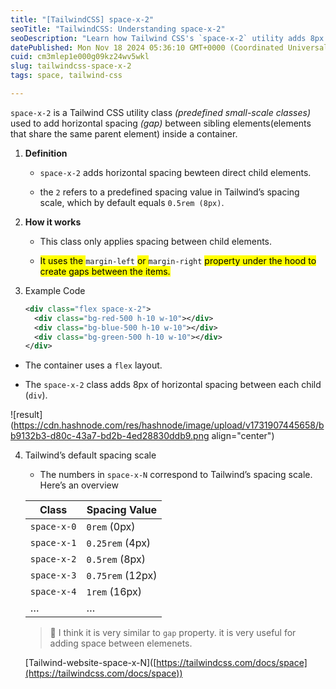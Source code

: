 ```yaml
---
title: "[TailwindCSS] space-x-2"
seoTitle: "TailwindCSS: Understanding space-x-2"
seoDescription: "Learn how Tailwind CSS's `space-x-2` utility adds 8px horizontal spacing between sibling elements using `margin-left` or `margin-right`"
datePublished: Mon Nov 18 2024 05:36:10 GMT+0000 (Coordinated Universal Time)
cuid: cm3mlep1e000g09kz24wv5wkl
slug: tailwindcss-space-x-2
tags: space, tailwind-css

---
```


`space-x-2` is a Tailwind CSS utility class *(predefined small-scale classes)* used to add horizontal spacing *(gap)* between sibling elements(elements that share the same parent element) inside a container.

1. **Definition**
    
    * `space-x-2` adds horizontal spacing bewteen direct child elements.
        
    * the `2` refers to a predefined spacing value in Tailwind’s spacing scale, which by default equals `0.5rem (8px)`.
        
2. **How it works**
    
    * This class only applies spacing between child elements.
        
    * <mark>It uses the </mark> `margin-left` <mark>or </mark> `margin-right` <mark>property under the hood to create gaps between the items.</mark>
        
3. Example Code
    
    ```xml
    <div class="flex space-x-2">
      <div class="bg-red-500 h-10 w-10"></div>
      <div class="bg-blue-500 h-10 w-10"></div>
      <div class="bg-green-500 h-10 w-10"></div>
    </div>
    ```
    

* The container uses a `flex` layout.
    
* The `space-x-2` class adds 8px of horizontal spacing between each child (`div`).
    

![result](https://cdn.hashnode.com/res/hashnode/image/upload/v1731907445658/bb9132b3-d80c-43a7-bd2b-4ed28830ddb9.png align="center")

4. Tailwind’s default spacing scale
    
    * The numbers in `space-x-N` correspond to Tailwind’s spacing scale. Here’s an overview
        
    
    | **Class** | **Spacing Value** |
    | --- | --- |
    | `space-x-0` | `0rem` (0px) |
    | `space-x-1` | `0.25rem` (4px) |
    | `space-x-2` | `0.5rem` (8px) |
    | `space-x-3` | `0.75rem` (12px) |
    | `space-x-4` | `1rem` (16px) |
    | … | … |
    
    > 💬 I think it is very similar to `gap` property. it is very useful for adding space between elemenets.
    
    \[Tailwind-website-space-x-N\]([https://tailwindcss.com/docs/space](https://tailwindcss.com/docs/space))